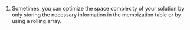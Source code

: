 

1. Sometimes, you can optimize the space complexity of your solution by only storing the necessary information in the memoization table or by using a rolling array.